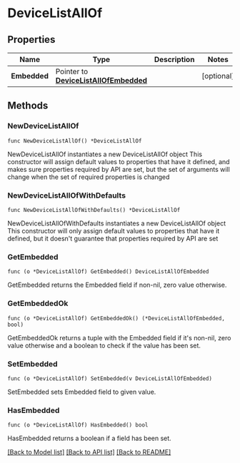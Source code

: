 # DeviceListAllOf

## Properties

Name | Type | Description | Notes
------------ | ------------- | ------------- | -------------
**Embedded** | Pointer to [**DeviceListAllOfEmbedded**](DeviceListAllOfEmbedded.md) |  | [optional] 

## Methods

### NewDeviceListAllOf

`func NewDeviceListAllOf() *DeviceListAllOf`

NewDeviceListAllOf instantiates a new DeviceListAllOf object
This constructor will assign default values to properties that have it defined,
and makes sure properties required by API are set, but the set of arguments
will change when the set of required properties is changed

### NewDeviceListAllOfWithDefaults

`func NewDeviceListAllOfWithDefaults() *DeviceListAllOf`

NewDeviceListAllOfWithDefaults instantiates a new DeviceListAllOf object
This constructor will only assign default values to properties that have it defined,
but it doesn't guarantee that properties required by API are set

### GetEmbedded

`func (o *DeviceListAllOf) GetEmbedded() DeviceListAllOfEmbedded`

GetEmbedded returns the Embedded field if non-nil, zero value otherwise.

### GetEmbeddedOk

`func (o *DeviceListAllOf) GetEmbeddedOk() (*DeviceListAllOfEmbedded, bool)`

GetEmbeddedOk returns a tuple with the Embedded field if it's non-nil, zero value otherwise
and a boolean to check if the value has been set.

### SetEmbedded

`func (o *DeviceListAllOf) SetEmbedded(v DeviceListAllOfEmbedded)`

SetEmbedded sets Embedded field to given value.

### HasEmbedded

`func (o *DeviceListAllOf) HasEmbedded() bool`

HasEmbedded returns a boolean if a field has been set.


[[Back to Model list]](../README.md#documentation-for-models) [[Back to API list]](../README.md#documentation-for-api-endpoints) [[Back to README]](../README.md)



